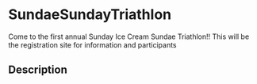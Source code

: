 # SundaeSundayTriathlon
Come to the first annual Sunday Ice Cream Sundae Triathlon!! This will be the registration site for information and participants 

## Description 